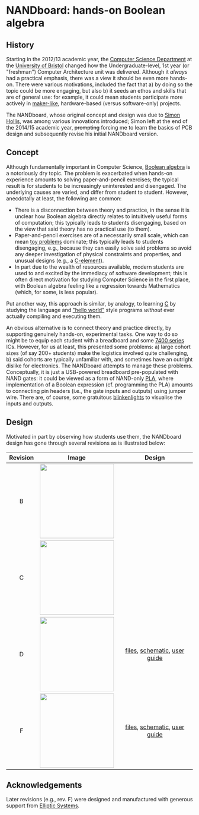 # NANDboard: hands-on Boolean algebra

<!--- -------------------------------------------------------------------- --->

## History

Starting in the 2012/13 academic year, the
[Computer Science Department](http://www.cs.bris.ac.uk)
at the
[University of Bristol](http://www.bris.ac.uk)
changed how the Undergraduate-level, 1st year (or "freshman") Computer
Architecture unit was delivered.  Although it *always* had a practical
emphasis, there was a view it should be even more hands-on.
There were various motivations, included the fact that
a) by doing so the topic could be more engaging,
   but also
b) it seeds an ethos and skills that are of general use: for example,
   it could mean students participate more actively in
   [maker-like](http://en.wikipedia.org/wiki/Maker_culture),
   hardware-based (versus software-only) projects.

The NANDboard, whose original concept and design was due to
[Simon Hollis](https://github.com/simonhollis),
was among various innovations introduced; Simon left at the end of the
2014/15 academic year, ~~prompting~~ forcing me to learn the basics of
PCB design and subsequently revise his initial NANDboard version.

<!--- -------------------------------------------------------------------- --->

## Concept

Although fundamentally important in Computer Science,
[Boolean algebra](http://en.wikipedia.org/wiki/Boolean_algebra)
is a notoriously dry topic.  The problem is exacerbated when hands-on 
experience amounts to solving paper-and-pencil exercises; the typical
result is for students to be increasingly uninterested and disengaged.
The underlying causes are varied, and differ from student to student.
However, anecdotally at least, the following are common:

- There is a disconnection between theory and practice, in the sense
  it is unclear how Boolean algebra directly relates to intuitively 
  useful forms of computation;
  this typically leads to students disengaging,
  based on the view that said theory has no practical use (to them).
- Paper-and-pencil exercises are of a necessarily small scale, which
  can mean 
  [toy problems](http://en.wikipedia.org/wiki/Toy_problem)
  dominate; 
  this typically leads to students disengaging, e.g., because they
  can easily solve said problems so avoid any deeper investigation
  of physical constraints and properties, and unusual designs
  (e.g., a [C-element](https://en.wikipedia.org/wiki/C-element)).
- In part due to the wealth of resources available, modern students 
  are used to and excited by the immediacy of software development;
  this is often direct motivation for studying Computer Science in 
  the first place, with Boolean algebra feeling like a regression 
  towards Mathematics (which, for some, is less popular).

Put another way, this approach is similar, by analogy, to learning
[C](http://en.wikipedia.org/wiki/C_(programming_language))
by studying the language and 
["hello world"](https://en.wikipedia.org/wiki/"Hello,_World!"_program)
style programs *without* ever actually compiling and executing them.

An obvious alternative is to connect theory and practice directly, by
supporting genuinely hands-on, experimental tasks.  One way to do so
might be to equip each student with a breadboard and some
[7400 series](https://en.wikipedia.org/wiki/List_of_7400_series_integrated_circuits)
ICs.  However, for us at least, this presented some problems:
a) large cohort sizes
   (of say 200+ students)
   make the logistics involved quite challenging,
b) said cohorts are typically unfamiliar with, and sometimes have an
   outright dislike for electronics.
The NANDboard attempts to manage these problems.  Conceptually, it is 
just a USB-powered breadboard pre-populated with NAND gates: it could
be viewed as a form of NAND-only
[PLA](http://en.wikipedia.org/wiki/Programmable_logic_array),
where implementation of a Boolean expression (cf. programming the PLA)
amounts to connecting pin headers (i.e., the gate inputs and outputs)
using jumper wire.  There are, of course, some gratuitous
[blinkenlights](http://en.wikipedia.org/wiki/Blinkenlights)
to visualise the inputs and outputs.

<!--- -------------------------------------------------------------------- --->

## Design

Motivated in part by observing how students use them, the NANDboard 
design has gone through several revisions as is illustrated below:

Revision | Image                                                                             | Design                                                                             |
:------: | :-------------------------------------------------------------------------------: | :--------------------------------------------------------------------------------: |
B        | <a href='./rev_b/image/pcb.jpg'><img src='./rev_b/image/pcb.jpg' width='200'></a> |                                                                                    |
C        | <a href='./rev_c/image/pcb.jpg'><img src='./rev_c/image/pcb.jpg' width='200'></a> |                                                                                    |
D        | <a href='./rev_d/image/pcb.jpg'><img src='./rev_d/image/pcb.jpg' width='200'></a> | [files](./rev_d), [schematic](./rev_d/README.pdf), [user guide](./rev_d/README.md) |
F        | <a href='./rev_f/image/pcb.jpg'><img src='./rev_f/image/pcb.jpg' width='200'></a> | [files](./rev_f), [schematic](./rev_f/README.pdf), [user guide](./rev_f/README.md) |

<!--- -------------------------------------------------------------------- --->

## Acknowledgements

Later revisions 
(e.g., rev. F) 
were designed and manufactured with generous support from 
[Elliptic Systems](https://elliptic-systems.com).

<!--- -------------------------------------------------------------------- --->
